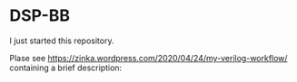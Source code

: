 # DSP-BB

I just started this repository.

Plase see https://zinka.wordpress.com/2020/04/24/my-verilog-workflow/ containing a brief description: 
